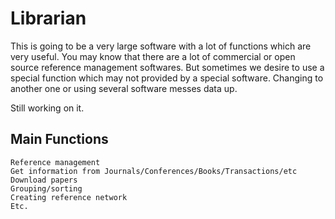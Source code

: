 # Librarian
This is going to be a very large software with a lot of functions which are very useful.
You may know that there are a lot of commercial or open source reference management softwares. But sometimes we desire to use a special function which may not provided by a special software. Changing to another one or using several software messes data up.

Still working on it.

## Main Functions
    Reference management 
    Get information from Journals/Conferences/Books/Transactions/etc
    Download papers
    Grouping/sorting
    Creating reference network
    Etc.
